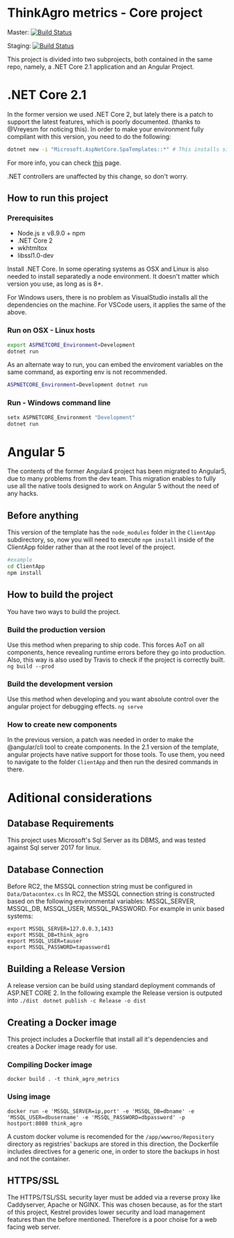 # ThinkAgro metrics - Core project

Master: [![Build Status](https://travis-ci.org/Taller-2018-1/core.svg?branch=master)](https://travis-ci.org/Taller-2018-1/core) 

Staging: [![Build Status](https://travis-ci.org/Taller-2018-1/core.svg?branch=staging)](https://travis-ci.org/Taller-2018-1/core)

This project is divided into two subprojects, both contained in the same repo, namely, a .NET Core 2.1 application and an Angular Project.

# .NET Core 2.1
In the former version we used .NET Core 2, but lately there is a patch to support the latest features, which is poorly documented. (thanks to @Vreyesm for noticing this). In order to make your environment fully compilant with this version, you need to do the following:

```bash
dotnet new -i "Microsoft.AspNetCore.SpaTemplates::*" # This installs single page application project templates, version 2.1
```

For more info, you can check [this](https://github.com/dotnet/templating/wiki/Available-templates-for-dotnet-new) page.

.NET controllers are unaffected by this change, so don't worry.
## How to run this project

### Prerequisites
* Node.js ≥ v8.9.0 + npm
* .NET Core 2
* wkhtmltox
* libssl1.0-dev

Install .NET Core. In some operating systems as OSX and Linux is also needed to install separatedly a node environment. It doesn't matter which version you use, as long as is 8+.

For Windows users, there is no problem as VisualStudio installs all the dependencies on the machine. For VSCode users, it applies the same of the above.

### Run on OSX - Linux hosts
```bash
export ASPNETCORE_Environment=Development
dotnet run
```

As an alternate way to run, you can embed the enviroment variables on the same command, as exporting env is not recommended.

```bash
ASPNETCORE_Environment=Development dotnet run
```

### Run - Windows command line
```bash
setx ASPNETCORE_Environment "Development"
dotnet run
```

# Angular 5
The contents of the former Angular4 project has been migrated to Angular5, due to many problems from the dev team. This migration enables to fully use all the native tools designed to work on Angular 5 without the need of any hacks.

## Before anything
This version of the template has the `node_modules` folder in the `ClientApp` subdirectory, so, now you will need to execute `npm install` inside of the ClientApp folder rather than at the root level of the project.

```bash
#example
cd ClientApp
npm install
```


## How to build the project

You have two ways to build the project.

### Build the production version
Use this method when preparing to ship code. This forces AoT on all components, hence revealing runtime errors before they go into production. Also, this way is also used by Travis to check if the project is correctly built.
```ng build --prod```

### Build the development version
Use this method when developing and you want absolute control over the angular project for debugging effects.
```ng serve```

### How to create new components
In the previous version, a patch was needed in order to make the @angular/cli tool to create components. In the 2.1 version of the template, angular projects have native support for those tools. To use them, you need to navigate to the folder `ClientApp` and then run the desired commands in there.

# Aditional considerations

## Database Requirements
This project uses Microsoft\'s Sql Server as its DBMS, and was tested against Sql server 2017 for linux.

## Database Connection
Before RC2, the MSSQL connection string must be configured in `Data/Datacontex.cs` In RC2, the MSSQL connection string is constructed based on the following environmental variables: MSSQL_SERVER, MSSQL_DB, MSSQL_USER, MSSQL_PASSWORD. For example in unix based systems:
```
export MSSQL_SERVER=127.0.0.3,1433
export MSSQL_DB=think_agro
export MSSQL_USER=tauser
export MSSQL_PASSWORD=tapassword1
```

## Building a Release Version
A release version can be build using standard deployment commands of ASP.NET CORE 2. In the following example the Release version is outputed into `./dist`
``` dotnet publish -c Release -o dist```

 
## Creating a Docker image
This project includes a Dockerfile that install all it's dependencies and creates a Docker image ready for use. 

### Compiling Docker image
``` docker build . -t think_agro_metrics ```

### Using image
``` 
docker run -e 'MSSQL_SERVER=ip,port' -e 'MSSQL_DB=dbname' -e 'MSSQL_USER=dbusername' -e 'MSSQL_PASSWORD=dbpassword' -p hostport:8080 think_agro
```
A custom docker volume is recomended for the `/app/wwwroo/Repository` directory as registries' backups are stored in this direction, the Dockerfile includes directives for a generic one, in order to store the backups in host and not the container.


## HTTPS/SSL
The HTTPS/TSL/SSL security layer must be added via a reverse proxy like Caddyserver, Apache or NGINX. This was chosen because, as for the start of this project, Kestrel provides lower security and load management features than the before mentioned. Therefore is a poor choise for a web facing web server.


